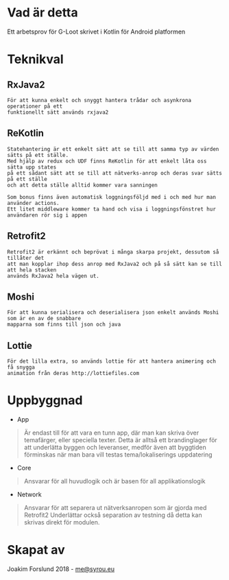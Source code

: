 # Vad är detta
Ett arbetsprov för G-Loot skrivet i Kotlin för Android platformen

# Teknikval

## RxJava2
	För att kunna enkelt och snyggt hantera trådar och asynkrona operationer på ett
	funktionellt sätt används rxjava2

## ReKotlin
	Statehantering är ett enkelt sätt att se till att samma typ av värden sätts på ett ställe.
	Med hjälp av redux och UDF finns ReKotlin för att enkelt låta oss sätta upp states
	på ett sådant sätt att se till att nätverks-anrop och deras svar sätts på ett ställe
	och att detta ställe alltid kommer vara sanningen

	Som bonus finns även automatisk loggningsföljd med i och med hur man använder actions.
	Ett litet middleware kommer ta hand och visa i loggningsfönstret hur användaren rör sig i appen
## Retrofit2
	Retrofit2 är erkännt och beprövat i många skarpa projekt, dessutom så tillåter det
	att man kopplar ihop dess anrop med RxJava2 och på så sätt kan se till att hela stacken
	används RxJava2 hela vägen ut.
## Moshi
	För att kunna serialisera och deserialisera json enkelt används Moshi som är en av de snabbare
	mapparna som finns till json och java
## Lottie
	För det lilla extra, so används lottie för att hantera animering och få snygga
	animation från deras http://lottiefiles.com

# Uppbyggnad
* App
> 	Är endast till för att vara en tunn app, där man kan skriva över
> temafärger, eller speciella texter. Detta är 	alltså ett brandinglager
> för att underlätta byggen och leveranser, medför även att byggtiden
> förminskas 	när man bara vill testas tema/lokaliserings uppdatering

* Core

> 	Ansvarar för all huvudlogik och är basen för all applikationslogik

* Network
> 	Ansvarar för att separera ut nätverksanropen som är gjorda med
> Retrofit2 	Underlättar också separation av testning då detta kan
> skrivas direkt för modulen.

# Skapat av
Joakim Forslund 2018 - me@syrou.eu